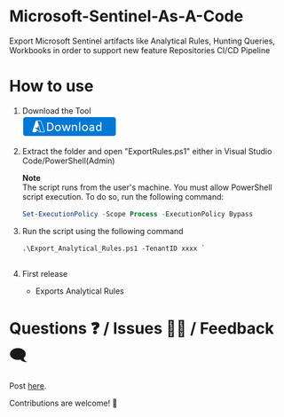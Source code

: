 # Microsoft-Sentinel-As-A-Code
Export Microsoft Sentinel artifacts like Analytical Rules, Hunting Queries, Workbooks in order to support new feature Repositories CI/CD Pipeline

# How to use
1. Download the Tool  
   [![Download](./images/Download.png)](https://github.com/sreedharande/Microsoft-Sentinel-As-A-Code/archive/refs/heads/main.zip)

2. Extract the folder and open "ExportRules.ps1" either in Visual Studio Code/PowerShell(Admin)

   **Note**  
   The script runs from the user's machine. You must allow PowerShell script execution. To do so, run the following command:
   
   ```PowerShell
   Set-ExecutionPolicy -Scope Process -ExecutionPolicy Bypass  
   ```  

3. Run the script using the following command  
   ```  
   .\Export_Analytical_Rules.ps1 -TenantID xxxx `
                        
   ```
4. First release
	- Exports Analytical Rules
	
# Questions ❓ / Issues 🙋‍♂️ / Feedback 🗨
Post [here](https://github.com/sreedharande/Microsoft-Sentinel-As-A-Code/issues).

Contributions are welcome! 👏
